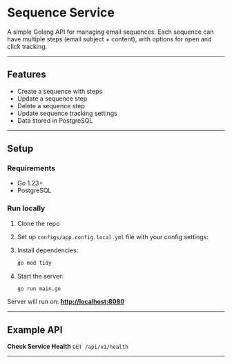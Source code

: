 
# Sequence Service

A simple Golang API for managing email sequences.
Each sequence can have multiple steps (email subject + content), with options for open and click tracking.

---

## Features

* Create a sequence with steps
* Update a sequence step
* Delete a sequence step
* Update sequence tracking settings
* Data stored in PostgreSQL

---

## Setup

### Requirements

* Go 1.23+
* PostgreSQL

### Run locally

1. Clone the repo
2. Set up `configs/app.config.local.yml` file with your config settings:
3. Install dependencies:

   ```bash
   go mod tidy
   ```

4. Start the server:

   ```bash
   go run main.go
   ```

Server will run on: **[http://localhost:8080](http://localhost:8080)**

---

## Example API

**Check Service Health**
`GET /api/v1/health`

---

